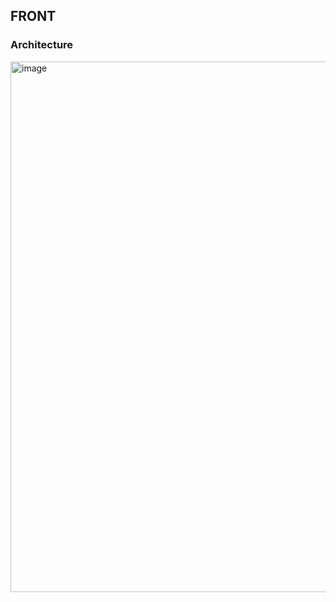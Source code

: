 ## FRONT

### Architecture

<img width="849" alt="image" src="https://github.com/user-attachments/assets/4fd13146-478b-4232-844c-eeffcb6abcc7">
